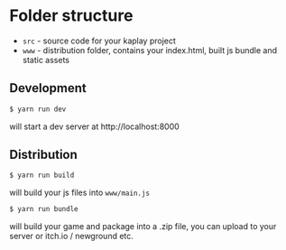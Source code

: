# Folder structure

- `src` - source code for your kaplay project
- `www` - distribution folder, contains your index.html, built js bundle and static assets


## Development

```sh
$ yarn run dev
```

will start a dev server at http://localhost:8000

## Distribution

```sh
$ yarn run build
```

will build your js files into `www/main.js`

```sh
$ yarn run bundle
```

will build your game and package into a .zip file, you can upload to your server or itch.io / newground etc.